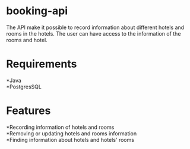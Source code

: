# booking-api

The API make it possible to record information about different hotels and rooms in the hotels. The user can have
access to the information of the rooms and hotel.

# Requirements
*Java\
*PostgresSQL

# Features
*Recording information of hotels and rooms\
*Removing or updating hotels and rooms information\
*Finding information about hotels and hotels' rooms
